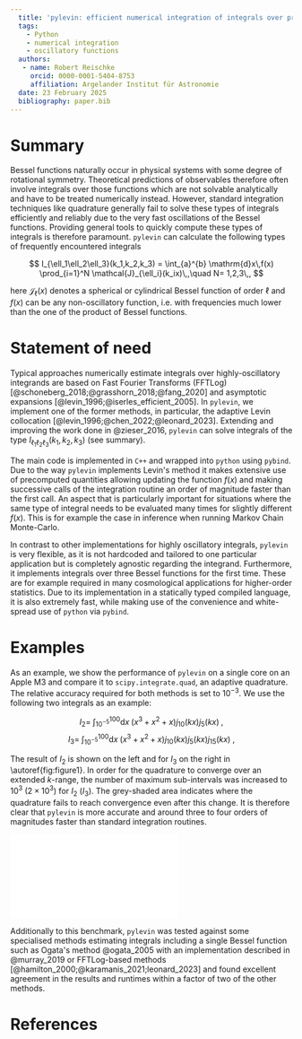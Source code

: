 ```yaml
---
  title: 'pylevin: efficient numerical integration of integrals over products of up to three Bessel functions'
  tags:
    - Python
    - numerical integration
    - oscillatory functions
  authors:
   - name: Robert Reischke
     orcid: 0000-0001-5404-8753
     affiliation: Argelander Institut für Astronomie
  date: 23 February 2025
  bibliography: paper.bib
---
```


# Summary
Bessel functions naturally occur in physical systems with some degree of rotational symmetry. Theoretical predictions of observables therefore often involve integrals over those functions which are not solvable analytically and have to be treated numerically instead. However, standard integration techniques like quadrature generally fail to solve these types of integrals efficiently and reliably due to the very fast oscillations of the Bessel functions. Providing general tools to quickly compute these types of integrals is therefore paramount. `pylevin` can calculate the following types of frequently encountered integrals

$$
I_{\ell_1\ell_2\ell_3}(k_1,k_2,k_3) = \int_{a}^{b} \mathrm{d}x\,f(x) \prod_{i=1}^N \mathcal{J}_{\ell_i}(k_ix)\,,\quad N= 1,2,3\,,
$$

here $\mathcal{J}_\ell(x)$ denotes a spherical or cylindrical Bessel function of order $\ell$ and $f(x)$ can be any non-oscillatory function, i.e. with frequencies much lower than the one of the product of Bessel functions. 

# Statement of need
Typical approaches numerically estimate integrals over highly-oscillatory integrands are based on Fast Fourier Transforms (FFTLog) [@schoneberg_2018;@grasshorn_2018;@fang_2020] and asymptotic expansions [@levin_1996;@iserles_efficient_2005]. In `pylevin`, we implement one of the former methods, in particular, the adaptive Levin collocation [@levin_1996;@chen_2022;@leonard_2023]. Extending and improving the work done in @zieser_2016, `pylevin` can solve integrals of the type $I_{\ell_1\ell_2\ell_3}(k_1,k_2,k_3)$ (see summary). 

 The main code is implemented in `C++` and wrapped into `python` using `pybind`. Due to the way `pylevin` implements Levin's method it makes extensive use of precomputed quantities allowing updating the function $f(x)$ and making successive calls of the integration routine an order of magnitude faster than the first call. An aspect that is particularly important for situations where the same type of integral needs to be evaluated many times for slightly different $f(x)$. This is for example the case in inference when running Markov Chain Monte-Carlo.

In contrast to other implementations for highly oscillatory integrals, `pylevin` is very flexible, as it is not hardcoded and tailored to one particular application but is completely agnostic regarding the integrand. Furthermore, it implements integrals over three Bessel functions for the first time. These are for example required in many cosmological applications for higher-order statistics. Due to its implementation in a statically typed compiled language, it is also extremely fast, while making use of the convenience and white-spread use of `python` via `pybind`. 



# Examples
As an example, we show the performance of `pylevin` on a single core on an Apple M3 and compare it to `scipy.integrate.quad`, an adaptive quadrature. The relative accuracy required for both methods is set to $10^{-3}$.
We use the following two integrals as an example:

$$
I_2 = \;\int_{10^{-5}}^{100} \mathrm{d}x \;(x^3 +x^2 +x)j_{10}(kx)j_5(kx)\;, 
$$
$$
I_3 = \;\int_{10^{-5}}^{100} \mathrm{d}x \;(x^3 +x^2 +x)j_{10}(kx)j_5(kx)j_{15}(kx)\;,
$$

The result of $I_2$ is shown on the left and for $I_3$ on the right in \autoref{fig:figure1}. In order for the quadrature to converge over an extended $k$-range, the number of maximum sub-intervals was increased to $10^3$ ($2\times 10^3$) for $I_2$ ($I_3$). The grey-shaded area indicates where the quadrature fails to reach convergence even after this change. 
It is therefore clear that `pylevin` is more accurate and around three to four orders of magnitudes faster than standard integration routines. 

![Speed and accuracy comparison of `pylevin` (shown in dashed red) against a standard adaptive quadrature (shown in solid blue). The runtime for the two methods is given in the legend. For the adaptive quadrature the maximum number of sub-intervals was set to 1000 (default is 50). The grey shaded region indicates when the quadrature starts to fail. The bottom panel shows the relative difference between the two methods.   **Left**: Result of the integral $I_2$. **Right**: Result of the integral $I_3$.  \label{fig:figure1}](paper_plot_joss.pdf)

Additionally to this benchmark, `pylevin` was tested against some specialised methods estimating integrals including a single Bessel function such as Ogata's method @ogata_2005 with an implementation described in @murray_2019 or FFTLog-based methods [@hamilton_2000;@karamanis_2021;leonard_2023] and found excellent agreement in the results and runtimes within a factor of two of the other methods.



# References